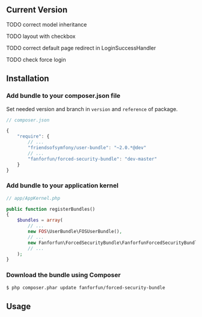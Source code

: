 ## Current Version

TODO correct model inheritance

TODO layout with checkbox

TODO correct default page redirect in LoginSuccessHandler

TODO check force login

## Installation

### Add bundle to your composer.json file

Set needed version and branch in `version` and `reference` of package.

``` js
// composer.json

{
    "require": {
        // ...
        "friendsofsymfony/user-bundle": "~2.0.*@dev"
		// ...
        "fanforfun/forced-security-bundle": "dev-master"
    }
}
```

### Add bundle to your application kernel

``` php
// app/AppKernel.php

public function registerBundles()
{
    $bundles = array(
        // ...
        new FOS\UserBundle\FOSUserBundle(),
        // ...
        new Fanforfun\ForcedSecurityBundle\FanforfunForcedSecurityBundle(),
        // ...
    );
}
```

### Download the bundle using Composer

``` bash
$ php composer.phar update fanforfun/forced-security-bundle
```

## Usage


<?php

``` yaml
# app/config/config.yml
fos_user:
    db_driver: orm # other valid values are 'mongodb', 'couchdb' and 'propel'
    firewall_name: main
    user_class: Acme\UserBundle\Entity\User
```


``` php
// src/Acme/UserBundle/Entity/User.php

namespace Acme\UserBundle\Entity;

use Fanforfun\ForcedSecurityBundle\Model\User as BaseUser;
use Doctrine\ORM\Mapping as ORM;


/**
 * @ORM\Entity
 * @ORM\Table(name="fos_user")
 */
class User extends BaseUser
{
    /**
     * @ORM\Id
     * @ORM\Column(type="integer")
     * @ORM\GeneratedValue(strategy="AUTO")
     */
    protected $id;

    public function __construct()
    {
        parent::__construct();
        // your own logic
    }
}
```

## Licenses

Refer to the source code of the included files for license information

## References

1. http://symfony.com/

2. https://github.com/FriendsOfSymfony/FOSUserBundle